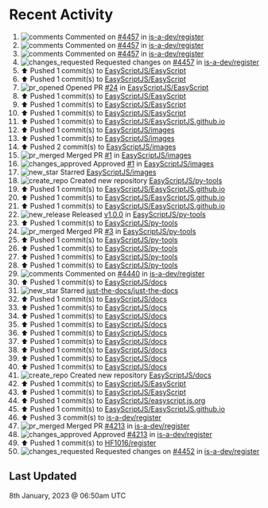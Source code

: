 # Recent Activity

<!--RECENT_ACTIVITY:start-->
1. ![comments](https://cdn.jsdelivr.net/gh/Readme-Workflows/Readme-Icons@main/icons/octicons/Comment.svg) Commented on [#4457](https://github.com/is-a-dev/register/pull/4457#discussion_r1064089694) in [is-a-dev/register](https://github.com/is-a-dev/register)<br>
2. ![comments](https://cdn.jsdelivr.net/gh/Readme-Workflows/Readme-Icons@main/icons/octicons/Comment.svg) Commented on [#4457](https://github.com/is-a-dev/register/pull/4457#discussion_r1064089668) in [is-a-dev/register](https://github.com/is-a-dev/register)<br>
3. ![comments](https://cdn.jsdelivr.net/gh/Readme-Workflows/Readme-Icons@main/icons/octicons/Comment.svg) Commented on [#4457](https://github.com/is-a-dev/register/pull/4457#discussion_r1064089542) in [is-a-dev/register](https://github.com/is-a-dev/register)<br>
4. ![changes_requested](https://cdn.jsdelivr.net/gh/Readme-Workflows/Readme-Icons@main/icons/octicons/RequestedChanges.svg) Requested changes on [#4457](https://github.com/is-a-dev/register/pull/4457#pullrequestreview-1239736703) in [is-a-dev/register](https://github.com/is-a-dev/register)<br>
5. ⬆️ Pushed 1 commit(s) to [EasyScriptJS/EasyScript](https://github.com/EasyScriptJS/EasyScript)<br>
6. ⬆️ Pushed 1 commit(s) to [EasyScriptJS/EasyScript](https://github.com/EasyScriptJS/EasyScript)<br>
7. ![pr_opened](https://cdn.jsdelivr.net/gh/Readme-Workflows/Readme-Icons@main/icons/octicons/PullRequestOpened.svg) Opened PR [#24](https://github.com/EasyScriptJS/EasyScript/pull/24) in [EasyScriptJS/EasyScript](https://github.com/EasyScriptJS/EasyScript)<br>
8. ⬆️ Pushed 1 commit(s) to [EasyScriptJS/EasyScript](https://github.com/EasyScriptJS/EasyScript)<br>
9. ⬆️ Pushed 1 commit(s) to [EasyScriptJS/EasyScript](https://github.com/EasyScriptJS/EasyScript)<br>
10. ⬆️ Pushed 1 commit(s) to [EasyScriptJS/EasyScript](https://github.com/EasyScriptJS/EasyScript)<br>
11. ⬆️ Pushed 1 commit(s) to [EasyScriptJS/EasyScriptJS.github.io](https://github.com/EasyScriptJS/EasyScriptJS.github.io)<br>
12. ⬆️ Pushed 1 commit(s) to [EasyScriptJS/images](https://github.com/EasyScriptJS/images)<br>
13. ⬆️ Pushed 1 commit(s) to [EasyScriptJS/images](https://github.com/EasyScriptJS/images)<br>
14. ⬆️ Pushed 2 commit(s) to [EasyScriptJS/images](https://github.com/EasyScriptJS/images)<br>
15. ![pr_merged](https://cdn.jsdelivr.net/gh/Readme-Workflows/Readme-Icons@main/icons/octicons/PullRequestMerged.svg) Merged PR [#1](https://github.com/EasyScriptJS/images/pull/1) in [EasyScriptJS/images](https://github.com/EasyScriptJS/images)<br>
16. ![changes_approved](https://cdn.jsdelivr.net/gh/Readme-Workflows/Readme-Icons@main/icons/octicons/ApprovedChanges.svg) Approved [#1](https://github.com/EasyScriptJS/images/pull/1#pullrequestreview-1239721372) in [EasyScriptJS/images](https://github.com/EasyScriptJS/images)<br>
17. ![new_star](https://cdn.jsdelivr.net/gh/Readme-Workflows/Readme-Icons@main/icons/octicons/StarredRepositoryYellow.svg) Starred [EasyScriptJS/images](https://github.com/EasyScriptJS/images)<br>
18. ![create_repo](https://cdn.jsdelivr.net/gh/Readme-Workflows/Readme-Icons@main/icons/octicons/Repository.svg) Created new repository [EasyScriptJS/py-tools](https://github.com/EasyScriptJS/py-tools)<br>
19. ⬆️ Pushed 1 commit(s) to [EasyScriptJS/EasyScriptJS.github.io](https://github.com/EasyScriptJS/EasyScriptJS.github.io)<br>
20. ⬆️ Pushed 1 commit(s) to [EasyScriptJS/EasyScriptJS.github.io](https://github.com/EasyScriptJS/EasyScriptJS.github.io)<br>
21. ⬆️ Pushed 1 commit(s) to [EasyScriptJS/EasyScriptJS.github.io](https://github.com/EasyScriptJS/EasyScriptJS.github.io)<br>
22. ![new_release](https://cdn.jsdelivr.net/gh/Readme-Workflows/Readme-Icons@main/icons/octicons/Release.svg) Released [v1.0.0](https://github.com/EasyScriptJS/py-tools/releases/tag/v1.0.0) in [EasyScriptJS/py-tools](https://github.com/EasyScriptJS/py-tools)<br>
23. ⬆️ Pushed 1 commit(s) to [EasyScriptJS/py-tools](https://github.com/EasyScriptJS/py-tools)<br>
24. ![pr_merged](https://cdn.jsdelivr.net/gh/Readme-Workflows/Readme-Icons@main/icons/octicons/PullRequestMerged.svg) Merged PR [#3](https://github.com/EasyScriptJS/py-tools/pull/3) in [EasyScriptJS/py-tools](https://github.com/EasyScriptJS/py-tools)<br>
25. ⬆️ Pushed 1 commit(s) to [EasyScriptJS/py-tools](https://github.com/EasyScriptJS/py-tools)<br>
26. ⬆️ Pushed 1 commit(s) to [EasyScriptJS/py-tools](https://github.com/EasyScriptJS/py-tools)<br>
27. ⬆️ Pushed 1 commit(s) to [EasyScriptJS/py-tools](https://github.com/EasyScriptJS/py-tools)<br>
28. ⬆️ Pushed 1 commit(s) to [EasyScriptJS/py-tools](https://github.com/EasyScriptJS/py-tools)<br>
29. ![comments](https://cdn.jsdelivr.net/gh/Readme-Workflows/Readme-Icons@main/icons/octicons/Comment.svg) Commented on [#4440](https://github.com/is-a-dev/register/pull/4440#issuecomment-1374673465) in [is-a-dev/register](https://github.com/is-a-dev/register)<br>
30. ⬆️ Pushed 1 commit(s) to [EasyScriptJS/docs](https://github.com/EasyScriptJS/docs)<br>
31. ![new_star](https://cdn.jsdelivr.net/gh/Readme-Workflows/Readme-Icons@main/icons/octicons/StarredRepositoryYellow.svg) Starred [just-the-docs/just-the-docs](https://github.com/just-the-docs/just-the-docs)<br>
32. ⬆️ Pushed 1 commit(s) to [EasyScriptJS/docs](https://github.com/EasyScriptJS/docs)<br>
33. ⬆️ Pushed 1 commit(s) to [EasyScriptJS/docs](https://github.com/EasyScriptJS/docs)<br>
34. ⬆️ Pushed 1 commit(s) to [EasyScriptJS/docs](https://github.com/EasyScriptJS/docs)<br>
35. ⬆️ Pushed 1 commit(s) to [EasyScriptJS/docs](https://github.com/EasyScriptJS/docs)<br>
36. ⬆️ Pushed 1 commit(s) to [EasyScriptJS/docs](https://github.com/EasyScriptJS/docs)<br>
37. ⬆️ Pushed 1 commit(s) to [EasyScriptJS/docs](https://github.com/EasyScriptJS/docs)<br>
38. ⬆️ Pushed 1 commit(s) to [EasyScriptJS/docs](https://github.com/EasyScriptJS/docs)<br>
39. ⬆️ Pushed 1 commit(s) to [EasyScriptJS/docs](https://github.com/EasyScriptJS/docs)<br>
40. ⬆️ Pushed 1 commit(s) to [EasyScriptJS/docs](https://github.com/EasyScriptJS/docs)<br>
41. ![create_repo](https://cdn.jsdelivr.net/gh/Readme-Workflows/Readme-Icons@main/icons/octicons/Repository.svg) Created new repository [EasyScriptJS/docs](https://github.com/EasyScriptJS/docs)<br>
42. ⬆️ Pushed 1 commit(s) to [EasyScriptJS/EasyScript](https://github.com/EasyScriptJS/EasyScript)<br>
43. ⬆️ Pushed 1 commit(s) to [EasyScriptJS/EasyScript](https://github.com/EasyScriptJS/EasyScript)<br>
44. ⬆️ Pushed 1 commit(s) to [EasyScriptJS/easyscript.js.org](https://github.com/EasyScriptJS/easyscript.js.org)<br>
45. ⬆️ Pushed 1 commit(s) to [EasyScriptJS/EasyScriptJS.github.io](https://github.com/EasyScriptJS/EasyScriptJS.github.io)<br>
46. ⬆️ Pushed 3 commit(s) to [is-a-dev/register](https://github.com/is-a-dev/register)<br>
47. ![pr_merged](https://cdn.jsdelivr.net/gh/Readme-Workflows/Readme-Icons@main/icons/octicons/PullRequestMerged.svg) Merged PR [#4213](https://github.com/is-a-dev/register/pull/4213) in [is-a-dev/register](https://github.com/is-a-dev/register)<br>
48. ![changes_approved](https://cdn.jsdelivr.net/gh/Readme-Workflows/Readme-Icons@main/icons/octicons/ApprovedChanges.svg) Approved [#4213](https://github.com/is-a-dev/register/pull/4213#pullrequestreview-1239712799) in [is-a-dev/register](https://github.com/is-a-dev/register)<br>
49. ⬆️ Pushed 1 commit(s) to [HF1016/register](https://github.com/HF1016/register)<br>
50. ![changes_requested](https://cdn.jsdelivr.net/gh/Readme-Workflows/Readme-Icons@main/icons/octicons/RequestedChanges.svg) Requested changes on [#4452](https://github.com/is-a-dev/register/pull/4452#pullrequestreview-1239712678) in [is-a-dev/register](https://github.com/is-a-dev/register)<br>
<!--RECENT_ACTIVITY:end-->

## Last Updated
<!--RECENT_ACTIVITY:last_update-->
8th January, 2023 @ 06:50am UTC
<!--RECENT_ACTIVITY:last_update_end-->
